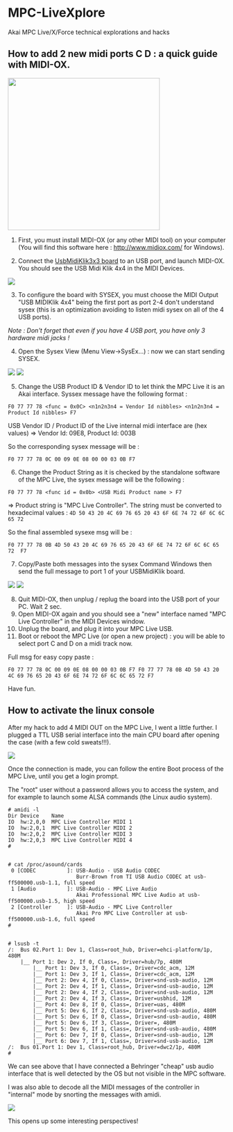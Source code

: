 # MPC-LiveXplore
Akai MPC Live/X/Force technical explorations and hacks

## How to add 2 new midi ports C D : a quick guide with MIDI-OX.

<img border="0" width="350" src="https://github.com/TheKikGen/USBMidiKliK4x4/wiki/mpclive-hack/akai-mpc-live-usbmidiklik.jpg?raw=true"  />

1. First, you must install MIDI-OX (or any other MIDI tool) on your computer (You will find this software here : http://www.midiox.com/ for Windows).

2. Connect the [UsbMidiKlik3x3 board](https://github.com/TheKikGen/USBMidiKliK4x4) to an USB port, and launch MIDI-OX. You should see the USB Midi Klik 4x4 in the MIDI Devices.

<img border="0" src="https://github.com/TheKikGen/USBMidiKliK4x4/wiki/sysexguide/sysexguide_midiox1.png?raw=true"  />

3. To configure the board with SYSEX, you must choose the MIDI Output  "USB MIDIKlik 4x4"  being the first port as port 2-4 don't understand sysex (this is an optimization avoiding to  listen midi sysex on all of the 4 USB ports).

_Note : Don't forget that even if you have 4 USB port, you have only 3 hardware midi jacks !_

4. Open the Sysex View (Menu View->SysEx...)  : now we can start sending SYSEX.

<img border="0" src="https://github.com/TheKikGen/USBMidiKliK4x4/wiki/sysexguide/sysexguide_midiox2.png?raw=true"  />

<img border="0" src="https://github.com/TheKikGen/USBMidiKliK4x4/wiki/sysexguide/sysexguide_midiox3.png?raw=true"  />

5. Change the USB Product ID & Vendor ID to let think the MPC Live it is an Akai interface. Syssex message have the following format : 

`F0 77 77 78 <func = 0x0C> <n1n2n3n4 = Vendor Id nibbles> <n1n2n3n4 = Product Id nibbles> F7`

USB Vendor ID / Product ID of the Live internal midi interface are  (hex values) => Vendor Id:  09E8, Product Id: 003B

So the corresponding sysex message will be :

`F0 77 77 78 0C 00 09 0E 08 00 00 03 0B F7`

6. Change the Product String as it is checked by the standalone software of the MPC Live, the sysex message will be the following  :

`F0 77 77 78 <func id = 0x0b> <USB Midi Product name > F7`

=> Product string is  "MPC Live Controller". The string must be converted to hexadecimal values :
`4D 50 43 20 4C 69 76 65 20 43 6F 6E 74 72 6F 6C 6C 65 72`

So the final assembled sysexe msg will be :

`F0 77 77 78 0B 4D 50 43 20 4C 69 76 65 20 43 6F 6E 74 72 6F 6C 6C 65 72  F7`

7. Copy/Paste both messages into the sysex Command Windows then send the full message to port 1 of your USBMidiKlik board.

<img border="0" src="https://github.com/TheKikGen/USBMidiKliK4x4/wiki/sysexguide/sysexguide_midiox4.png?raw=true"  />

<img border="0" src="https://github.com/TheKikGen/USBMidiKliK4x4/wiki/sysexguide/sysexguide_midiox5.png?raw=true"  />

8. Quit MIDI-OX, then unplug / replug the board into the USB port of your PC. Wait 2 sec.
9. Open MIDI-OX again and you should see a "new" interface named "MPC Live Controller" in the MIDI Devices window.
10. Unplug the board, and plug it into your MPC Live USB. 
11. Boot or reboot the MPC Live (or open a new project) : you will be able to select port C and D on a midi track now. 

Full msg for easy copy paste :

`F0 77 77 78 0C 00 09 0E 08 00 00 03 0B F7 F0 77 77 78 0B 4D 50 43 20 4C 69 76 65 20 43 6F 6E 74 72 6F 6C 6C 65 72 F7`

Have fun.

## How to activate the linux console

After my hack to add 4 MIDI OUT on the MPC Live, I went a little further.
I plugged a TTL USB serial interface into the main CPU board after opening the case (with a few cold sweats!!!).

<img border="0" src="https://github.com/TheKikGen/USBMidiKliK4x4/wiki/mpclive-hack/akai-mpc-live-TTLserial.png?raw=true"  />

Once the connection is made, you can follow the entire Boot process of the MPC Live, until you get a login prompt. 

The "root" user without a password allows you to access the system, and for example to launch some ALSA commands (the Linux audio system).

```
# amidi -l
Dir Device    Name
IO  hw:2,0,0  MPC Live Controller MIDI 1
IO  hw:2,0,1  MPC Live Controller MIDI 2
IO  hw:2,0,2  MPC Live Controller MIDI 3
IO  hw:2,0,3  MPC Live Controller MIDI 4
#


# cat /proc/asound/cards
 0 [CODEC          ]: USB-Audio - USB Audio CODEC
                      Burr-Brown from TI USB Audio CODEC at usb-ff500000.usb-1.1, full speed
 1 [Audio          ]: USB-Audio - MPC Live Audio
                      Akai Professional MPC Live Audio at usb-ff500000.usb-1.5, high speed
 2 [Controller     ]: USB-Audio - MPC Live Controller
                      Akai Pro MPC Live Controller at usb-ff500000.usb-1.6, full speed
#


# lsusb -t
/:  Bus 02.Port 1: Dev 1, Class=root_hub, Driver=ehci-platform/1p, 480M
    |__ Port 1: Dev 2, If 0, Class=, Driver=hub/7p, 480M
        |__ Port 1: Dev 3, If 0, Class=, Driver=cdc_acm, 12M
        |__ Port 1: Dev 3, If 1, Class=, Driver=cdc_acm, 12M
        |__ Port 2: Dev 4, If 0, Class=, Driver=snd-usb-audio, 12M
        |__ Port 2: Dev 4, If 1, Class=, Driver=snd-usb-audio, 12M
        |__ Port 2: Dev 4, If 2, Class=, Driver=snd-usb-audio, 12M
        |__ Port 2: Dev 4, If 3, Class=, Driver=usbhid, 12M
        |__ Port 4: Dev 8, If 0, Class=, Driver=uas, 480M
        |__ Port 5: Dev 6, If 2, Class=, Driver=snd-usb-audio, 480M
        |__ Port 5: Dev 6, If 0, Class=, Driver=snd-usb-audio, 480M
        |__ Port 5: Dev 6, If 3, Class=, Driver=, 480M
        |__ Port 5: Dev 6, If 1, Class=, Driver=snd-usb-audio, 480M
        |__ Port 6: Dev 7, If 0, Class=, Driver=snd-usb-audio, 12M
        |__ Port 6: Dev 7, If 1, Class=, Driver=snd-usb-audio, 12M
/:  Bus 01.Port 1: Dev 1, Class=root_hub, Driver=dwc2/1p, 480M
#

```

We can see above that I have connected a Behringer "cheap" usb audio interface that is well detected by the OS but not visible in the MPC software.  


I was also able to decode all the MIDI messages of the controller in "internal" mode by snorting the messages with amidi.

<img border="0" src="https://github.com/TheKikGen/USBMidiKliK4x4/wiki/mpclive-hack/akai-mpc-live-padsysex.png?raw=true"  />

This opens up some interesting perspectives!
